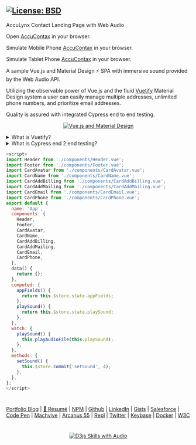 [![License: BSD](https://badgen.net/badge/license/BSD/orange)](https://opensource.org/licenses/BSD-3-Clause)
---
AccuLynx Contact Landing Page with Web Audio

Open [AccuContax](https://neodigm.github.io/accucontax/dist/) in your browser.

Simulate Mobile Phone [AccuContax](https://thescottkrause.com/utils/neodigm55-mobile-resizer/?vp=m&uri=https://neodigm.github.io/accucontax/dist/) in your browser.

Simulate Tablet Phone [AccuContax](https://thescottkrause.com/utils/neodigm55-mobile-resizer/?vp=t&uri=https://neodigm.github.io/accucontax/dist/) in your browser.

A sample Vue.js and Material Design ⚡ SPA with immersive sound provided by the Web Audio API.

Utilizing the observable power of Vue.js and the fluid [Vuetify](https://vuetifyjs.com/en/introduction/roadmap/) Material Design system a user can easily manage multiple addresses, unlimited phone numbers, and prioritize email addresses.

Quality is assured with integrated Cypress end to end testing.

<p align="center">
  <a target="_blank" href="https://neodigm.github.io/accucontax/dist/">
  <img src="https://neodigm.github.io/accucontax/vuetify_material_scott_krause.webp" title="Vue.js and Material Design">
  </a>
</p>

<details>
    <summary>What is Vuetify?</summary>
<p align="center">
<img src="https://neodigm.github.io/vivid_vector_alphabet/wasm/vvv.svg" width="33" alt="Renaissance Man Weaponeered Poetry">
<img src="https://neodigm.github.io/vivid_vector_alphabet/wasm/vvu.svg" width="33" alt="Clockwork Clever Tricknology">
<img src="https://neodigm.github.io/vivid_vector_alphabet/wasm/vve.svg" width="33" alt="Vivid Vector Skulduggery">
<img src="https://neodigm.github.io/vivid_vector_alphabet/wasm/vvt.svg" width="33" alt="Vivid Vector indelible">
<img src="https://neodigm.github.io/vivid_vector_alphabet/wasm/vvi.svg" width="33" alt="bloom with the fragrance of mischief">
<img src="https://neodigm.github.io/vivid_vector_alphabet/wasm/vvf.svg" width="33" alt="👁️D3 Parallax Three.js Greensock && WebGL 🍭">
<img src="https://neodigm.github.io/vivid_vector_alphabet/wasm/vvy.svg" width="33" alt="🦄 AWS Amplify && GraphQL && TypeScript && Go  🍰">
<br>
</p>
Vuetify is a complete UI framework built on top of Vue.js. The goal of the project is to provide developers with the tools they need to build rich and engaging user experiences. Unlike other frameworks, Vuetify is designed from the ground up to be easy to learn and rewarding to master with hundreds of carefully crafted components from the Material Design specification.
</details>

<details>
    <summary>What is Cypress end 2 end testing?</summary>
<p align="center">
<img src="https://neodigm.github.io/vivid_vector_alphabet/wasm/vvc.svg" width="33" alt="Renaissance Man Weaponeered Poetry">
<img src="https://neodigm.github.io/vivid_vector_alphabet/wasm/vvy.svg" width="33" alt="Clockwork Clever Tricknology">
<img src="https://neodigm.github.io/vivid_vector_alphabet/wasm/vvp.svg" width="33" alt="Vivid Vector Skulduggery">
<img src="https://neodigm.github.io/vivid_vector_alphabet/wasm/vvr.svg" width="33" alt="Vivid Vector indelible">
<img src="https://neodigm.github.io/vivid_vector_alphabet/wasm/vve.svg" width="33" alt="bloom with the fragrance of mischief">
<img src="https://neodigm.github.io/vivid_vector_alphabet/wasm/vvs.svg" width="33" alt="Vivid Vector Preeminent">
<img src="https://neodigm.github.io/vivid_vector_alphabet/wasm/vvs.svg" width="33" alt="Vivid Vector Preeminent">
<img src="https://neodigm.github.io/vivid_vector_alphabet/wasm/vvspace.svg" width="33" alt="A bare-knuckle bucket of does">
<img src="https://neodigm.github.io/vivid_vector_alphabet/wasm/vve.svg" width="33" alt="A meticulous merger of form and function.">
<img src="https://neodigm.github.io/vivid_vector_alphabet/wasm/vv2.svg" width="33" alt="A technically superior interior wrapped in a sophisticated exterior.">
<img src="https://neodigm.github.io/vivid_vector_alphabet/wasm/vve.svg" width="33" alt="A meticulous merger of form and function.">
<br>
</p>
The Cypress architectural improvements unlock the ability to do TDD with full end-to-end tests for the very first time. Cypress has been built so that testing and development can happen simultaneously. You can develop faster while driving the entire dev process with tests because: you can see your application; you still have access to the developer tools; and changes are reflected in real time. The end result is that you will have developed more, your code will be better, and it will be completely tested.
</details>

```javascript
<script>
import Header from './components/Header.vue';
import Footer from './components/Footer.vue';
import CardAvatar from './components/CardAvatar.vue';
import CardName from './components/CardName.vue';
import CardAddBilling from './components/CardAddBilling.vue';
import CardAddMailing from './components/CardAddMailing.vue';
import CardEmail from './components/CardEmail.vue';
import CardPhone from './components/CardPhone.vue';
export default {
  name: 'App',
  components: {
    Header,
    Footer,
    CardAvatar,
    CardName,
    CardAddBilling,
    CardAddMailing,
    CardEmail,
    CardPhone,
  },
  data() {
    return {};
  },
  computed: {
    appFields() {
      return this.$store.state.appFields;
    },
    playSound() {
      return this.$store.state.playSound;
    },
  },
  watch: {
    playSound() {
      this.playAudioFile(this.playSound);
    },
  },
  methods: {
    setSound() {
      this.$store.commit('setSound', 4);
    },
  },
};
</script>
```

#
[Portfolio Blog](https://www.theScottKrause.com) |
[🚀 Résumé](https://thescottkrause.com/Arcanus_Scott_C_Krause_2020.pdf) |
[NPM](https://www.npmjs.com/~neodigm) |
[Github](https://github.com/neodigm) |
[LinkedIn](https://www.linkedin.com/in/neodigm55/) |
[Gists](https://gist.github.com/neodigm?direction=asc&sort=created) |
[Salesforce](https://trailblazer.me/id/skrause) |
[Code Pen](https://codepen.io/neodigm24) |
[Machvive](https://machvive.com/) |
[Arcanus 55](https://www.arcanus55.com/) |
[Repl](https://repl.it/@neodigm) |
[Twitter](https://twitter.com/neodigm24) |
[Keybase](https://keybase.io/neodigm) |
[Docker](https://hub.docker.com/u/neodigm) |
[W3C](https://www.w3.org/users/123844)
#


<p align="center">
  <a target="_blank" href="https://thescottkrause.com/d3_datavis_skills.html">
  <img src="https://repository-images.githubusercontent.com/178555357/2b6ad880-7aa0-11ea-8dde-63e70187e3e9" title="D3js Skills with Audio">
  </a>
</p>
